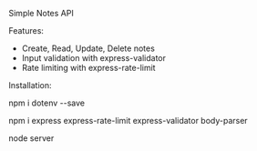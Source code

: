 Simple Notes API

Features:

- Create, Read, Update, Delete notes
- Input validation with express-validator
- Rate limiting with express-rate-limit

Installation:

npm i dotenv --save

npm i express express-rate-limit express-validator body-parser

node server
